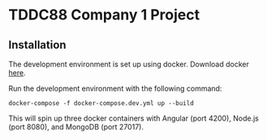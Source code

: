 # TDDC88 Company 1 Project

## Installation
The development environment is set up using docker. Download docker [here](https://docs.docker.com/get-docker/).

Run the development environment with the following command:
```
docker-compose -f docker-compose.dev.yml up --build
```

This will spin up three docker containers with Angular (port 4200), Node.js (port 8080), and MongoDB (port 27017).

